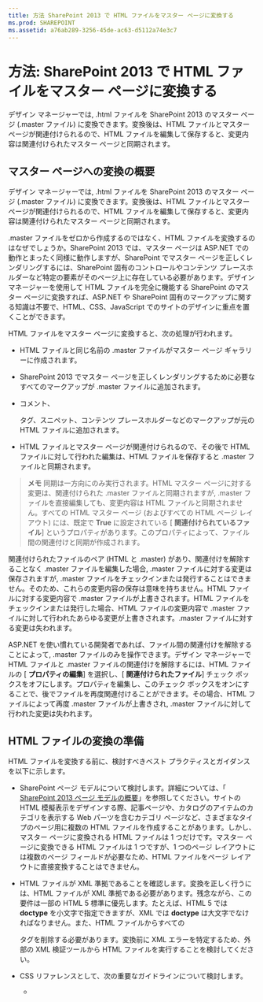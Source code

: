 ```yaml
---
title: 方法 SharePoint 2013 で HTML ファイルをマスター ページに変換する
ms.prod: SHAREPOINT
ms.assetid: a76ab289-3256-45de-ac63-d5112a74e3c7
---
```



# 方法: SharePoint 2013 で HTML ファイルをマスター ページに変換する
デザイン マネージャーでは, .html ファイルを SharePoint 2013 のマスター ページ (.master ファイル) に変換できます。変換後は、HTML ファイルとマスター ページが関連付けられるので、HTML ファイルを編集して保存すると、変更内容は関連付けられたマスター ページと同期されます。
## マスター ページへの変換の概要
<a name="Introduction"> </a>

デザイン マネージャーでは, .html ファイルを SharePoint 2013 のマスター ページ (.master ファイル) に変換できます。変換後は、HTML ファイルとマスター ページが関連付けられるので、HTML ファイルを編集して保存すると、変更内容は関連付けられたマスター ページと同期されます。
  
    
    
.master ファイルをゼロから作成するのではなく、HTML ファイルを変換するのはなぜでしょうか。SharePoint 2013 では、マスター ページは ASP.NET での動作とまったく同様に動作しますが、SharePoint でマスター ページを正しくレンダリングするには、SharePoint 固有のコントロールやコンテンツ プレースホルダーなど特定の要素がそのページ上に存在している必要があります。デザイン マネージャーを使用して HTML ファイルを完全に機能する SharePoint のマスター ページに変換すれば、ASP.NET や SharePoint 固有のマークアップに関する知識は不要で、HTML、CSS、JavaScript でのサイトのデザインに重点を置くことができます。
  
    
    
HTML ファイルをマスター ページに変換すると、次の処理が行われます。
  
    
    

- HTML ファイルと同じ名前の .master ファイルがマスター ページ ギャラリーに作成されます。
    
  
- SharePoint 2013 でマスター ページを正しくレンダリングするために必要なすべてのマークアップが .master ファイルに追加されます。
    
  
- コメント、 **<div>** タグ、スニペット、コンテンツ プレースホルダーなどのマークアップが元の HTML ファイルに追加されます。
    
  
- HTML ファイルとマスター ページが関連付けられるので、その後で HTML ファイルに対して行われた編集は、HTML ファイルを保存すると .master ファイルと同期されます。
    
  

> **メモ**
> 同期は一方向にのみ実行されます。HTML マスター ページに対する変更は、関連付けられた .master ファイルと同期されますが, .master ファイルを直接編集しても、変更内容は HTML ファイルと同期されません。すべての HTML マスター ページ (およびすべての HTML ページ レイアウト) には、既定で **True** に設定されている [ **関連付けられているファイル**] というプロパティがあります。このプロパティによって、ファイル間の関連付けと同期が作成されます。 
  
    
    

関連付けられたファイルのペア (HTML と .master) があり、関連付けを解除することなく .master ファイルを編集した場合, .master ファイルに対する変更は保存されますが, .master ファイルをチェックインまたは発行することはできません。そのため、これらの変更内容の保存は意味を持ちません。HTML ファイルに対する変更内容で .master ファイルが上書きされます。HTML ファイルをチェックインまたは発行した場合、HTML ファイルの変更内容で .master ファイルに対して行われたあらゆる変更が上書きされます。.master ファイルに対する変更は失われます。
  
    
    
ASP.NET を使い慣れている開発者であれば、ファイル間の関連付けを解除することによって, .master ファイルのみを操作できます。デザイン マネージャーで HTML ファイルと .master ファイルの関連付けを解除するには、HTML ファイルの [ **プロパティの編集**] を選択し、[ **関連付けられたファイル**] チェック ボックスをオフにします。プロパティを編集し、このチェック ボックスをオンにすることで、後でファイルを再度関連付けることができます。その場合、HTML ファイルによって再度 .master ファイルが上書きされ, .master ファイルに対して行われた変更は失われます。
  
    
    

## HTML ファイルの変換の準備
<a name="Prepare"> </a>

HTML ファイルを変換する前に、検討すべきベスト プラクティスとガイダンスを以下に示します。
  
    
    

- SharePoint ページ モデルについて検討します。詳細については、「 [SharePoint 2013 ページ モデルの概要](overview-of-the-sharepoint-2013-page-model.md)」を参照してください。サイトの HTML 模擬表示をデザインする際、記事ページや、カタログのアイテムのカテゴリを表示する Web パーツを含むカテゴリ ページなど、さまざまなタイプのページ用に複数の HTML ファイルを作成することがあります。しかし、マスター ページに変換される HTML ファイルは 1 つだけです。マスター ページに変換できる HTML ファイルは 1 つですが、1 つのページ レイアウトには複数のページ フィールドが必要なため、HTML ファイルをページ レイアウトに直接変換することはできません。
    
  
- HTML ファイルが XML 準拠であることを確認します。変換を正しく行うには、HTML ファイルが XML 準拠である必要があります。残念ながら、この要件は一部の HTML 5 標準に優先します。たとえば、HTML 5 では **doctype** を小文字で指定できますが、XML では **doctype** は大文字でなければなりません。また、HTML ファイルからすべての **<form>** タグを削除する必要があります。変換前に XML エラーを特定するため、外部の XML 検証ツールから HTML ファイルを実行することを検討してください。
    
  
- CSS リファレンスとして、次の重要なガイドラインについて検討します。
    
  - **<style>** ブロックを **<head>** タグ内に配置しないでください。これらのスタイルは変換時に削除されます。代わりに、HTML ファイルから外部の CSS ファイルにリンクしてください。
    
  
  - Web フォントを使用しない場合は、 `ms-design-css-conversion="no"` を **<CSS link>** タグに追加します。
    
  
  - **<body>**、 **<div>**、 **< img>** などの一般的な HTML タグへのスタイルの適用は慎重に行ってください。リボンを含む、SharePoint デザイン内のすべてのものが **<body>** タグ内に含まれます。通常、 **<body>** タグに適用するスタイルには、代わりに **<div id="s4-bodyContainer">** に適用することを検討してください。これは、SharePoint 2013 でページの本体に使用されるタグです。また、SharePoint 2013 では、使用する多くの画像が **<img>** タグに適用されるすべてのスタイルによって影響を受けます。
    
  
  - 多くのデザイナーは、クラスを **<ul>** および **<li>** 要素に適用することによって、ナビゲーションのスタイルを設定します。しかし、SharePoint 2013 では動的ナビゲーション コントロールが使用され、ユーザーはそれをスニペット ギャラリーからマスター ページに追加できます。SharePoint 2013 のナビゲーション コントロールに既定で適用されるスタイルは、上書きする必要があります。
    
  
- ファイルの命名に関する次の潜在的な問題について検討します。
    
  - Index.html と Index.htm がある場合、これらのファイルの .master ファイルは同じ名前になります。
    
  
  - Design/Index.html と Design/SubDesign/Index.html がある場合、これらのファイルはどちらもそれぞれ別個の .master ファイルに変換できますが、デザイン マネージャーのマスター ページの一覧ではどちらも Index.html として表示されます。両者を明確にするには、各ファイルの省略記号ボタンをクリックまたは選択して、フル パスを表示します。
    
  
- JavaScript ウィジェットを追加する場合は、 **<script>** 開始タグを単独で行に配置します。
    
  ```
  
  <script>
  (function( …

  ```


    次のように、同じ行に配置しないでください。
    


  ```
  
<Script> (function( …
  ```

- JQuery ライブラリへの参照 (外部参照) は **</head>** タグの前に配置する必要があります。
    
  

## HTML ファイルをマスター ページに変換する
<a name="Convert"> </a>

HTML ファイルを変換する前に、まず、HTML ファイルを含む、すべてのデザイン ファイルをアップロードする必要があります。詳細については、「 [[方法]: SharePoint 2013 マスター ページ ギャラリーへのネットワーク ドライブの割り当て](how-to-map-a-network-drive-to-the-sharepoint-2013-master-page-gallery.md)」を参照してください。
  
    
    

### HTML ファイルを .master ファイルに変換するには


1. 発行サイトに移動します。
    
  
2. ページの右上隅で [ **設定**] を選択し、[ **デザイン マネージャー**] を選択します。
    
  
3. デザイン マネージャーの左側のナビゲーション ウィンドウで、[ **マスター ページの編集**] を選択します。
    
  
4. [ **HTML ファイルを SharePoint マスター ページに変換**] を選択します。
    
  
5. [ **メディアの選択**] ダイアログ ボックスで、変換する HTML ファイルを参照して選択します。
    
    > **メモ**
      > デザイン ファイルをアップロードする場合は、1 つのデザインに関連付けられたすべてのファイルをマスター ページ ギャラリー内のそれぞれのフォルダーに保持する必要があります。デザイン フォルダーをマッピングされたネットワーク ドライブにコピーすると、マスター ページ ギャラリーには作成したすべてのフォルダー構造が維持されます。 
6. [ **挿入**] を選択します。
    
    ここで、SharePoint 2013 によって、HTML ファイルが同じ名前の .master ファイルに変換されます。
    
    デザイン マネージャーに HTML ファイルが表示され、[状態] 列には次の 2 つの状態のどちらかが表示されます。
    
  - エラー
    
  
  - **正常に変換されました**
    
  
7. [状態] 列のリンクをクリックして、ファイルをプレビューするか、マスター ページに関するエラーまたは警告を表示します。
    
    エラー
    
    エラーと警告への対応の詳細については、「 [SharePoint 2013 でページをプレビューしているときのエラーと警告を解決する方法](how-to-resolve-errors-and-warnings-when-previewing-a-page-in-sharepoint-2013.md)」を参照してください。
    
    さまざまなページを持つマスター ページのプレビューの詳細については、「 [方法: SharePoint 2013 デザイン マネージャーでプレビュー ページを変更する](how-to-change-the-preview-page-in-sharepoint-2013-design-manager.md)」を参照してください。
    
    プレビュー ページの右上隅には、[スニペット] リンクもあります。このリンクをクリックすると、スニペット ギャラリーが開きます。スニペット ギャラリーでは、デザインの静的コントロールまたは模擬表示コントロールを動的 SharePoint コントロールと置き換えることができます。詳細については、「 [SharePoint 2013 デザイン マネージャー スニペット](sharepoint-2013-design-manager-snippets.md)」を参照してください。
    
  
8. エラーを修正するには、HTML エディターを使用して、マッピングされたドライブ内の HTML ファイルを開いて編集することにより、サーバー上に直接置かれている HTML ファイルを編集します。HTML ファイルを保存するたびに、すべての変更内容が関連付けられた .master ファイルと同期されます。
    
  
9. マスター ページが正常にプレビューされた後は、HTML ファイルに **<div>** タグが追加されています。 **<div>** タグを表示するには、ページ下部までスクロールしなければならないことがあります。
    
    この **<div>** はメイン コンテンツ ブロックで、 **ContentPlaceHolderMain** というコンテンツ プレースホルダー内に置かれます。実行時に閲覧者がサイトを参照してページを要求すると、このコンテンツ プレースホルダーには、一致するコンテンツ領域内にコンテンツを含むページ レイアウトのコンテンツが設定されます。この **<div>** は、マスター ページ上にページ レイアウトを表示させる場所に位置付ける必要があります。
    
    HTML ファイルにページ本体の静的コンテンツまたは模擬表示コンテンツが含まれる場合、ここでその静的コンテンツを HTML マスター ページから削除して、ページ レイアウト、ページ フィールド コントロール、スニペット、表示テンプレートなど、SharePoint ページ モデルの他の要素にこれらのスタイルを適用するプロセスを開始します。たとえば、「 [[方法]: SharePoint 2013 でページ レイアウトを作成する方法](how-to-create-a-page-layout-in-sharepoint-2013.md)」を参照してください。
    
  

## 変換後の HTML ファイルの理解
<a name="Understand"> </a>

HTML ファイルをマスター ページに変換すると、多数のマークアップ行が HTML ファイルに追加されます。このマークアップの大部分は無視しても問題はなく、ブラウザーでソースを表示したときにサイトの最終的なマークアップに表示されませんが、HTML ファイルを SharePoint が実際に使用する .master ファイルに変換する上では、このマークアップは重要です。HTML ファイルに対する変更を保存するたびに、この SharePoint マークアップにより、関連付けられた .master ファイルに対して同じ変更をバックグラウンドで行うことができます。
  
    
    
追加されるマークアップには、 **<head>** タグの前または中に含まれるタグ、スニペット、コンテンツ プレースホルダーなどがあります。大部分のマークアップは、コメント タグに囲まれていますが、HTML ファイルに対する変更を保存するたびに、その中の ASP.NET マークアップを使用できるよう、変換プロセスによってコメントが取り除かれます。
  
    
    

### マークアップの種類

HTML ファイルに追加されるマークアップの種類の分類を以下に示します。
  
    
    

- **ドキュメント プロパティ** - **<mso>** タグには、ファイル自体と, .master ファイルへの変換を正常に行うために必要ないくつかのプロパティに関する情報などの SharePoint メタデータが含まれます。
    
  ```HTML
  
<mso:CustomDocumentProperties>
<mso:HtmlDesignFromMaster msdt:dt="string"></mso:HtmlDesignFromMaster>
<mso:HtmlDesignStatusAndPreview msdt:dt="string">http://[server_name]/sites/PubSite/_catalogs/masterpage/[site_name]/index.html, Conversion successful.</mso:HtmlDesignStatusAndPreview>
<mso:ContentTypeId msdt:dt="string">0x0101000F1C8B9E0EB4BE489F09807B2C53288F0054AD6EF48B9F7B45A142F8173F171BD10003D357F861E29844953D5CAA1D4D8A3A0084F0F9C7FCB65541A59990D173DA60FA</mso:ContentTypeId>
<mso:HtmlDesignAssociated msdt:dt="string">1</mso:HtmlDesignAssociated>
<mso:HtmlDesignConversionSucceeded msdt:dt="string">True</mso:HtmlDesignConversionSucceeded>
</mso:CustomDocumentProperties>
  ```

- **SharePoint 名前空間登録** - **<SPM>** タグ ("SharePoint マークアップ") により、SharePoint 名前空間を登録する行が追加されます。
    
  ```HTML
  
<!--SPM:<%@Register Tagprefix="SharePoint" Namespace="Microsoft.SharePoint.WebControls" Assembly="Microsoft.SharePoint, Version=15.0.0.0, Culture=neutral, PublicKeyToken=71e9bce111e9429c"%>-->
        <!--SPM:<%@Register Tagprefix="WebPartPages" Namespace="Microsoft.SharePoint.WebPartPages" Assembly="Microsoft.SharePoint, Version=15.0.0.0, Culture=neutral, PublicKeyToken=71e9bce111e9429c"%>-->
  ```

- **コメント** - **<CS>** および **<CE>** ("コメント開始" と "コメント終了") タグは、変換プロセスで無視されます。これらのタグは、マークアップ行の解析に役立ちます。
    
  ```HTML
  
<!--CS: Start Page Head Contents Snippet-->
…
<!--CE: End Page Head Contents Snippet-->

  <!--CS: Start Ribbon Snippet-->
…
<!--CE: End Ribbon Snippet-->

<!--CS: Start PlaceHolderMain Snippet-->
…
<!--CE: End PlaceHolderMain Snippet-->
  ```

- **スニペット** - **<MS>** および **<ME>** ("マークアップ開始" と "マークアップ終了") タグには、SharePoint コントロールまたはスニペットの開始と終了が含まれます。スニペットとは、SharePoint 機能をページに追加する SharePoint コントロールです。スニペット ギャラリーを使用して、ユーザー自身でスニペットを追加できます。詳細については、「 [SharePoint 2013 デザイン マネージャー スニペット](sharepoint-2013-design-manager-snippets.md)」を参照してください。
    
  ```HTML
  
<!--MS:<SharePoint:RobotsMetaTag runat="server">-->
        <!--ME:</SharePoint:RobotsMetaTag>-->
        <!--MS:<SharePoint:PageTitle runat="server">-->
            <!--MS:<asp:ContentPlaceHolder id="PlaceHolderPageTitle" runat="server">-->
                <!--MS:<SharePoint:ProjectProperty Property="Title" runat="server">-->
                <!--ME:</SharePoint:ProjectProperty>-->
            <!--ME:</asp:ContentPlaceHolder>-->
        <!--ME:</SharePoint:PageTitle>-->
        <!--MS:<SharePoint:StartScript runat="server">-->
        <!--ME:</SharePoint:StartScript>-->
        <!--MS:<SharePoint:CssLink runat="server" Version="15">-->
        <!--ME:</SharePoint:CssLink>-->
        <!--MS:<SharePoint:CacheManifestLink runat="server">-->
        <!--ME:</SharePoint:CacheManifestLink>-->
        <!--MS:<SharePoint:PageRenderMode runat="server" RenderModeType="Standard">-->
        <!--ME:</SharePoint:PageRenderMode>-->
        <!--MS:<SharePoint:ScriptLink language="javascript" name="core.js" OnDemand="true" runat="server" Localizable="false">-->
        <!--ME:</SharePoint:ScriptLink>-->
        <!--MS:<SharePoint:ScriptLink language="javascript" name="menu.js" OnDemand="true" runat="server" Localizable="false">-->
        <!--ME:</SharePoint:ScriptLink>-->
        <!--MS:<SharePoint:ScriptLink language="javascript" name="callout.js" OnDemand="true" runat="server" Localizable="false">-->
        <!--ME:</SharePoint:ScriptLink>-->
        <!--MS:<SharePoint:ScriptLink language="javascript" name="sharing.js" OnDemand="true" runat="server" Localizable="false">-->
        <!--ME:</SharePoint:ScriptLink>-->
        <!--MS:<SharePoint:ScriptLink language="javascript" name="suitelinks.js" OnDemand="true" runat="server" Localizable="false">-->
        <!--ME:</SharePoint:ScriptLink>-->
        <!--MS:<SharePoint:CustomJSUrl runat="server">-->
        <!--ME:</SharePoint:CustomJSUrl>-->
        <!--MS:<SharePoint:SoapDiscoveryLink runat="server">-->
        <!--ME:</SharePoint:SoapDiscoveryLink>-->
        <!--MS:<SharePoint:AjaxDelta id="DeltaPlaceHolderAdditionalPageHead" Container="false" runat="server">-->
            <!--MS:<asp:ContentPlaceHolder id="PlaceHolderAdditionalPageHead" runat="server">-->
            <!--ME:</asp:ContentPlaceHolder>-->
            <!--MS:<SharePoint:DelegateControl runat="server" ControlId="AdditionalPageHead" AllowMultipleControls="true">-->
            <!--ME:</SharePoint:DelegateControl>-->
            <!--MS:<asp:ContentPlaceHolder id="PlaceHolderBodyAreaClass" runat="server">-->
            <!--ME:</asp:ContentPlaceHolder>-->
        <!--ME:</SharePoint:AjaxDelta>-->
        <!--MS:<SharePoint:CssRegistration Name="Themable/corev15.css" runat="server">-->
        <!--ME:</SharePoint:CssRegistration>-->
        <!--MS:<SharePoint:AjaxDelta id="DeltaSPWebPartManager" runat="server">-->
            <!--MS:<WebPartPages:SPWebPartManager runat="server">-->
            <!--ME:</WebPartPages:SPWebPartManager>-->
        <!--ME:</SharePoint:AjaxDelta>-->
  ```

- **プレビュー ブロック** - **<PS>** および **<PE>** ("プレビュー開始" と "プレビュー終了") タグは、設計時のプレビューにのみ影響を与えるため編集する必要がない HTML コードのセクションを囲みます。これらのプレビュー セクションは、SharePoint コントロールまたはスニペットの挿入時のスナップショットです。プレビューを使用することによって、クライアント側の HTML エディターで HTML ファイルに対してより有効に作業できるようになります。ただし、そのプレビューでコンテンツまたはスタイル設定を変更しても、SharePoint が最終的に使用する .master ファイルに対する効果は長続きしません。スニペットにスタイルを設定するには、SharePoint スタイルを指定し、独自のカスタム CSS で上書きする必要があります。
    
  ```HTML
  
<!--PS: Start of READ-ONLY PREVIEW (do not modify) -->
<div class="DefaultContentBlock" style="background:rgb(0, 114, 198); color:white; width:100%; padding:8px; height:64px; overflow:hidden;">The SharePoint ribbon will be here when your file is either previewed on or applied to your site.</div>
<!--PE: End of READ-ONLY PREVIEW -->
  ```

- **SharePoint ID** - 変換時に HTML ファイルに追加されるスニペットのうち 2 つ (Page Head Contents スニペットと SharePoint Ribbon) には、SharePoint ID、すなわち SID (それぞれ 00 と 02) が関連付けられています。これらの ID を使用して、スニペットを短縮し、ページ内の HTML を読みやすくすることができます。
    
  ```HTML
  
<!--SID:00 -->

<!--SID:02 {Ribbon}-->
  ```


### 追加されるスニペット

HTML ファイルに追加されるスニペットのうち 2 つについて理解することが重要です。これらのスニペットは変換時に自動的に追加されますが、スニペット ギャラリーから追加することはできません。
  
    
    

- **Ribbon** - コンテンツ作成者がページを作成し、SharePoint サイトにコンテンツを作成できるようにするには、マスター ページにリボンと SharePoint 2013 で新たに導入された "スィート ナビゲーション" が必要です。リボンはセキュリティトリミング スニペットに含まれるため、閲覧者がサイトを参照すると、リボンは認証されたユーザーにのみ表示され、匿名ユーザーには表示されません。リボンをページ上のさまざまな位置に移動したり、既定の CSS クラスを上書きしてスタイルを設定したりできますが、リボン内に含まれる ([サイト操作] メニューなどの) コンポーネントを移動したり、並べ替えたりすることはお勧めしません。
    
  ```HTML
  
<!--MS:<SharePoint:SPSecurityTrimmedControl runat="server" AuthenticationRestrictions="AnonymousUsersOnly">-->
<!--MS:<wssucw:Welcome runat="server" EnableViewState="false">-->
<!--ME:</wssucw:Welcome>-->
<!--ME:</SharePoint:SPSecurityTrimmedControl>-->
  ```

- **ContentPlaceHolderMain** - 変換プロセスによって、 **<div id="s4-bodyContainer">** タグの一番下、終了 **</body>** タグの前に、 **PlaceHolderMain** というコンテンツ プレースホルダーが挿入されます。このスニペットの内側は境界線が黒く、黄色い **<div>** で、HTML エディターのデザイン ビューまたはデザイン マネージャーのサーバー側プレビューに表示されます。
    
    この **<div>** は、ページ レイアウトとページで指定されたコンテンツが表示される領域を表します。 **PlaceHolderMain** スニペットをページ レイアウトによって設定されるマスター ページ内の場所、つまりサイトのすべてのページで同じというわけではないサイト デザインの領域に移動する必要があります。
    


  ```HTML
  
<!--CS: Start PlaceHolderMain Snippet-->
                    <!--SPM:<%@Register Tagprefix="SharePoint" Namespace="Microsoft.SharePoint.WebControls" Assembly="Microsoft.SharePoint, Version=15.0.0.0, Culture=neutral, PublicKeyToken=71e9bce111e9429c"%>-->
                    <!--MS:<SharePoint:AjaxDelta ID="DeltaPlaceHolderMain" IsMainContent="true" runat="server">-->
                        <!--MS:<asp:ContentPlaceHolder ID="PlaceHolderMain" runat="server">-->
                            <div class="DefaultContentBlock" style="border:medium black solid; background:yellow; color:black; margin:20px; padding:10px;">
            This div, which you should delete, represents the content area that your Page Layouts and pages will fill. Design your Master Page around this content placeholder.
        
                            </div>
                        <!--ME:</asp:ContentPlaceHolder>-->
                    <!--ME:</SharePoint:AjaxDelta>-->
                    <!--CE: End PlaceHolderMain Snippet-->
  ```


## 例
<a name="Reference"> </a>

マスター ページへの変換後に HTML ファイルに追加されるマークアップの例を以下に示します。
  
    
    

### <head> タグに追加されるマークアップ


```HTML

<head>
        <meta http-equiv="X-UA-Compatible" content="IE=10" />
        <!--CS: Start Page Head Contents Snippet-->
        <!--SPM:<%@Register Tagprefix="SharePoint" Namespace="Microsoft.SharePoint.WebControls" Assembly="Microsoft.SharePoint, Version=15.0.0.0, Culture=neutral, PublicKeyToken=71e9bce111e9429c"%>-->
        <!--SPM:<%@Register Tagprefix="WebPartPages" Namespace="Microsoft.SharePoint.WebPartPages" Assembly="Microsoft.SharePoint, Version=15.0.0.0, Culture=neutral, PublicKeyToken=71e9bce111e9429c"%>-->
        <!--SID:00 -->
        <meta name="GENERATOR" content="Microsoft SharePoint" />
        <meta http-equiv="Content-type" content="text/html; charset=utf-8" />
        <meta http-equiv="Expires" content="0" />
        <!--MS:<SharePoint:RobotsMetaTag runat="server">-->
        <!--ME:</SharePoint:RobotsMetaTag>-->
        <!--MS:<SharePoint:PageTitle runat="server">-->
            <!--MS:<asp:ContentPlaceHolder id="PlaceHolderPageTitle" runat="server">-->
                <!--MS:<SharePoint:ProjectProperty Property="Title" runat="server">-->
                <!--ME:</SharePoint:ProjectProperty>-->
            <!--ME:</asp:ContentPlaceHolder>-->
        <!--ME:</SharePoint:PageTitle>-->
        <!--MS:<SharePoint:StartScript runat="server">-->
        <!--ME:</SharePoint:StartScript>-->
        <!--MS:<SharePoint:CssLink runat="server" Version="15">-->
        <!--ME:</SharePoint:CssLink>-->
        <!--MS:<SharePoint:CacheManifestLink runat="server">-->
        <!--ME:</SharePoint:CacheManifestLink>-->
        <!--MS:<SharePoint:PageRenderMode runat="server" RenderModeType="Standard">-->
        <!--ME:</SharePoint:PageRenderMode>-->
        <!--MS:<SharePoint:ScriptLink language="javascript" name="core.js" OnDemand="true" runat="server" Localizable="false">-->
        <!--ME:</SharePoint:ScriptLink>-->
        <!--MS:<SharePoint:ScriptLink language="javascript" name="menu.js" OnDemand="true" runat="server" Localizable="false">-->
        <!--ME:</SharePoint:ScriptLink>-->
        <!--MS:<SharePoint:ScriptLink language="javascript" name="callout.js" OnDemand="true" runat="server" Localizable="false">-->
        <!--ME:</SharePoint:ScriptLink>-->
        <!--MS:<SharePoint:ScriptLink language="javascript" name="sharing.js" OnDemand="true" runat="server" Localizable="false">-->
        <!--ME:</SharePoint:ScriptLink>-->
        <!--MS:<SharePoint:ScriptLink language="javascript" name="suitelinks.js" OnDemand="true" runat="server" Localizable="false">-->
        <!--ME:</SharePoint:ScriptLink>-->
        <!--MS:<SharePoint:CustomJSUrl runat="server">-->
        <!--ME:</SharePoint:CustomJSUrl>-->
        <!--MS:<SharePoint:SoapDiscoveryLink runat="server">-->
        <!--ME:</SharePoint:SoapDiscoveryLink>-->
        <!--MS:<SharePoint:AjaxDelta id="DeltaPlaceHolderAdditionalPageHead" Container="false" runat="server">-->
            <!--MS:<asp:ContentPlaceHolder id="PlaceHolderAdditionalPageHead" runat="server">-->
            <!--ME:</asp:ContentPlaceHolder>-->
            <!--MS:<SharePoint:DelegateControl runat="server" ControlId="AdditionalPageHead" AllowMultipleControls="true">-->
            <!--ME:</SharePoint:DelegateControl>-->
            <!--MS:<asp:ContentPlaceHolder id="PlaceHolderBodyAreaClass" runat="server">-->
            <!--ME:</asp:ContentPlaceHolder>-->
        <!--ME:</SharePoint:AjaxDelta>-->
        <!--MS:<SharePoint:CssRegistration Name="Themable/corev15.css" runat="server">-->
        <!--ME:</SharePoint:CssRegistration>-->
        <!--MS:<SharePoint:AjaxDelta id="DeltaSPWebPartManager" runat="server">-->
            <!--MS:<WebPartPages:SPWebPartManager runat="server">-->
            <!--ME:</WebPartPages:SPWebPartManager>-->
        <!--ME:</SharePoint:AjaxDelta>-->
        <!--CE: End Page Head Contents Snippet-->
        <meta http-equiv="Content-Type" content="text/html; charset=utf-8" />
        <!--DC:Business Solutions-->
        <link rel="stylesheet" href="css/style.css" type="text/css" charset="utf-8" />
        <!--[if lte IE 7]>
  <link rel="stylesheet" href="css/ie.css" type="text/css" charset="utf-8"/> 
 <![endif]-->
        <!--[if gte mso 9]><xml>
<mso:CustomDocumentProperties>
<mso:HtmlDesignFromMaster msdt:dt="string"></mso:HtmlDesignFromMaster>
<mso:HtmlDesignStatusAndPreview msdt:dt="string">http://[server_name]/sites/PubSite/_catalogs/masterpage/[site_name]/index.html, Conversion successful.</mso:HtmlDesignStatusAndPreview>
<mso:ContentTypeId msdt:dt="string">0x0101000F1C8B9E0EB4BE489F09807B2C53288F0054AD6EF48B9F7B45A142F8173F171BD10003D357F861E29844953D5CAA1D4D8A3A0084F0F9C7FCB65541A59990D173DA60FA</mso:ContentTypeId>
<mso:HtmlDesignAssociated msdt:dt="string">1</mso:HtmlDesignAssociated>
<mso:HtmlDesignConversionSucceeded msdt:dt="string">True</mso:HtmlDesignConversionSucceeded>
</mso:CustomDocumentProperties>
</xml><![endif]-->
    </head>

```


### 開始 <body> タグの後に追加されるマークアップ


#### Ribbon スニペット


```HTML

<!--CS: Start Ribbon Snippet-->
        <!--SPM:<%@Register Tagprefix="SharePoint" Namespace="Microsoft.SharePoint.WebControls" Assembly="Microsoft.SharePoint, Version=15.0.0.0, Culture=neutral, PublicKeyToken=71e9bce111e9429c"%>-->
        <!--SPM:<%@Register Tagprefix="wssucw" TagName="Welcome" Src="~/_controltemplates/15/Welcome.ascx"%>-->
        <!--MS:<SharePoint:SPSecurityTrimmedControl runat="server" HideFromSearchCrawler="true" EmitDiv="true">-->
            <div id="TurnOnAccessibility" style="display:none" class="s4-notdlg noindex">
                <a id="linkTurnOnAcc" href="#" class="ms-accessible ms-acc-button" onclick="SetIsAccessibilityFeatureEnabled(true);UpdateAccessibilityUI();document.getElementById('linkTurnOffAcc').focus();return false;">
                    <!--MS:<SharePoint:EncodedLiteral runat="server" text="&amp;lt;%$Resources:wss,master_turnonaccessibility%&amp;gt;" EncodeMethod="HtmlEncode">-->
                    <!--ME:</SharePoint:EncodedLiteral>-->
                </a>
            </div>
            <div id="TurnOffAccessibility" style="display:none" class="s4-notdlg noindex">
                <a id="linkTurnOffAcc" href="#" class="ms-accessible ms-acc-button" onclick="SetIsAccessibilityFeatureEnabled(false);UpdateAccessibilityUI();document.getElementById('linkTurnOnAcc').focus();return false;">
                    <!--MS:<SharePoint:EncodedLiteral runat="server" text="&amp;lt;%$Resources:wss,master_turnoffaccessibility%&amp;gt;" EncodeMethod="HtmlEncode">-->
                    <!--ME:</SharePoint:EncodedLiteral>-->
                </a>
            </div>
        <!--ME:</SharePoint:SPSecurityTrimmedControl>-->
        <div id="ms-designer-ribbon">
            <!--SID:02 {Ribbon}-->
            <!--PS: Start of READ-ONLY PREVIEW (do not modify) --><div class="DefaultContentBlock" style="background:rgb(0, 114, 198); color:white; width:100%; padding:8px; height:64px; overflow:hidden;">The SharePoint ribbon will be here when your file is either previewed on or applied to your site.</div><!--PE: End of READ-ONLY PREVIEW -->
        </div>
        <!--MS:<SharePoint:SPSecurityTrimmedControl runat="server" AuthenticationRestrictions="AnonymousUsersOnly">-->
            <!--MS:<wssucw:Welcome runat="server" EnableViewState="false">-->
            <!--ME:</wssucw:Welcome>-->
        <!--ME:</SharePoint:SPSecurityTrimmedControl>-->
        <!--CE: End Ribbon Snippet-->

```


#### 2 つの SharePoint <div> タグ


```HTML

<div id="s4-workspace">
            <div id="s4-bodyContainer">

```


### 終了 </body> タグと 2 つの終了 </div> タグの前に追加されるマークアップ


```HTML

<div data-name="ContentPlaceHolderMain">
                    <!--CS: Start PlaceHolderMain Snippet-->
                    <!--SPM:<%@Register Tagprefix="SharePoint" Namespace="Microsoft.SharePoint.WebControls" Assembly="Microsoft.SharePoint, Version=15.0.0.0, Culture=neutral, PublicKeyToken=71e9bce111e9429c"%>-->
                    <!--MS:<SharePoint:AjaxDelta ID="DeltaPlaceHolderMain" IsMainContent="true" runat="server">-->
                        <!--MS:<asp:ContentPlaceHolder ID="PlaceHolderMain" runat="server">-->
                            <div class="DefaultContentBlock" style="border:medium black solid; background:yellow; color:black; margin:20px; padding:10px;">
            This div, which you should delete, represents the content area that your Page Layouts and pages will fill. Design your Master Page around this content placeholder.
        
                            </div>
                        <!--ME:</asp:ContentPlaceHolder>-->
                    <!--ME:</SharePoint:AjaxDelta>-->
                    <!--CE: End PlaceHolderMain Snippet-->
                </div>

```


## その他の技術情報
<a name="Additional"> </a>


-  [SharePoint 2013 のデザイン マネージャーの概要](overview-of-design-manager-in-sharepoint-2013.md)
    
  
-  [[方法]: SharePoint 2013 でページ レイアウトを作成する方法](how-to-create-a-page-layout-in-sharepoint-2013.md)
    
  
-  [SharePoint 2013 デザイン マネージャー スニペット](sharepoint-2013-design-manager-snippets.md)
    
  

